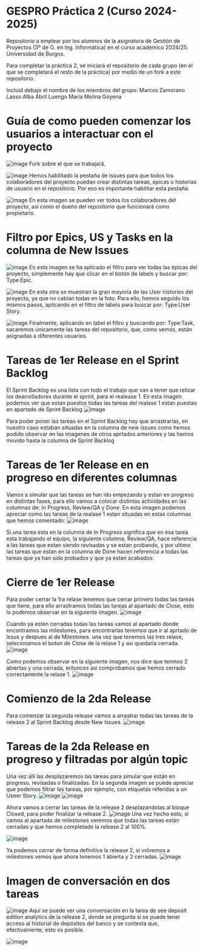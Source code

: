 # GESPRO Práctica 2 (Curso 2024-2025)
Repositorio a emplear por los alumnos de la asignatura de Gestión de Proyectos (3º de G. en Ing. Informática) en el curso académico 2024/25. Universidad de Burgos.

Para completar la práctica 2, se iniciará el repositorio de cada grupo (en el que se completará el resto de la práctica) por medio de un fork a este repositorio.

Incluid debajo el nombre de los miembros del grupo:
Marcos Zamorano Lasso
Alba Abril Luengo
María Molina Goyena

# Guía de como pueden comenzar los usuarios a interactuar con el proyecto
![image](https://github.com/user-attachments/assets/8ea289da-ecb2-49a4-bae4-2e06e018020b)
Fork sobre el que se trabajará.

![image](https://github.com/user-attachments/assets/a00435b8-9392-41ef-bed6-e13a4af27a15)
Hemos habilitado la pestaña de Issues para que todos los colaboradores del proyecto puedan crear distintas tareas, épicas o historias de usuario en el repositorio. Por eso es importante habilitar esta pestaña.

![image](https://github.com/user-attachments/assets/d56f5d4a-16bb-438f-8139-58893e405fce)
En esta imagen se pueden ver todos los colaboradores del proyecto, así como el dueño del repositorio que funcionará como propietario.

# Filtro por Epics, US y Tasks en la columna de New Issues 
![image](https://github.com/user-attachments/assets/74c28daa-9b03-49ae-ba0b-f7864efa0200)
En esta imagen se ha aplicado el filtro para ver todas las épicas del proyecto, simplemente hay que clicar en el botón de labels y buscar por: Type:Epic.

![image](https://github.com/user-attachments/assets/cf0fb41a-ee3c-461c-a57d-da57fa8f0e65)
En esta otra se muestran la gran mayoría de las User histories del proyecto, ya que no cabían todas en la foto. Para ello, hemos seguido los mismos pasos, aplicando en el filtro de labels para buscar por: Type:User Story.

![image](https://github.com/user-attachments/assets/63c8e6d1-b3b7-401e-90ba-f627d6fff5bd)
Finalmente, aplicando en label el filtro y buscando por: Type:Task, sacaremos únicamente las tareas del repositorio, que, como vemos, están asignadas a diferentes usuarios.



# Tareas de 1er Release en el Sprint Backlog 
El Sprint Backlog es una lista con todo el trabajo que van a tener que relizar los dearrolladores durante el sprint, para el realease 1.
En esta imagen podemos ver que estan puestos todas las tareas del realase 1 estan puestas en apartado de Sprint Backlog
![image](https://github.com/user-attachments/assets/387e8f8f-9d37-49d6-abea-b155aeaea33b)

Para poder poner las tareas en el Sprint Backlog hay que arrastrarlas, en nuestro caso estaban situadas en la columna de new issues como hemos podido observar en las imagenes de otros aprtados anteriores y las hemos movido hasta la columna de Sprint Backlog

# Tareas de 1er Release en en progreso en diferentes columnas
Vamos a simular que las tareas se han ido empezando y estan en progreso en distintas fases, para ello vamos a colocar distintas actividades en las columnas de: In Progress, Review/QA y Done.
En esta imagen podemos apreciar como las tareas de la realase 1 estan situadas en estas columnas que hemos comentado:
![image](https://github.com/user-attachments/assets/307893a5-cdf9-43c8-996b-b06f8f231c1f)

Si una tarea esta en la columna de In Progress significa que en esa tarea esta trabajando el equipo, la siguiente columna, Review/QA, hace referencia a las tareas que estan siendo revisadas y se estan probando, y por ultimo las tareas que estan en la columna de Done hacen referencia a todas las tareas que ya han sido probados y que ya estan acabados.

# Cierre de 1er Release
Para poder cerrar la 1ra relase tenemos que cerrar primero todas las tareas que tiene, para ello arrastramos todas las tareas al apartado de Close, esto lo podemos observar en la siguiente imagen.
![image](https://github.com/user-attachments/assets/a79e463b-8c35-4045-b041-23c37aa51fd4)

Cuando ya esten cerradas todas las tareas vamos al apartado donde encontramos las milestones, para encontrarlas tenemos que ir al aprtado de Issus y despues al de Milestones.
una vez que tenemos las tres relase, selecionamos el boton de Close de la relase 1 y asi quedaria cerrada.
![image](https://github.com/user-attachments/assets/5c0231e4-a982-486e-91b4-18be5c5263d9)



Como podemos observar en la siguiente imagen, nos dice que tenmos 2 abiertas y una cerrada, entonces asi comprobamos que hemos cerrado correctamente la relase 1.
![image](https://github.com/user-attachments/assets/e9424e67-3eba-45af-a7b0-5ce857a4f0d5)

# Comienzo de la 2da Release
Para comenzar la segunda release vamos a arrastrar todas las tareas de la release 2 al Sprint Backlog desde New Issues. 
![image](https://github.com/user-attachments/assets/1b9caa4f-9be3-4fb5-8078-b798de671e65)


# Tareas de la 2da Release en progreso y filtradas por algún topic
Una vez allí las desplazaremos las tareas para simular que están en progreso, revisadas o finalizadas. En la segunda imagen se puede apreciar que podemos filtrar las tareas, por ejemplo, con etiquetas referidas a un Useer Story.
![image](https://github.com/user-attachments/assets/c18f9f54-71f8-43dd-aecc-c3fea454b492)
![image](https://github.com/user-attachments/assets/59b4b164-33e8-4cd2-a5d4-763161daae04)

Ahora vamos a cerrar las tareas de la release 2 desplazandolas al bloque Closed, para poder finalizar la release 2.
![image](https://github.com/user-attachments/assets/5fbe4f5c-24eb-4b58-a99b-23db593a4fe4)
Una vez hecho esto, si vamos al apartado de milestones veremos que todas las tareas están cerradas y que hemos completado la release 2 al 100%.

![image](https://github.com/user-attachments/assets/81db43d8-7cf6-4c9c-abb2-268837834254)

Ya podemos cerrar de forma definitiva la release 2, si volvemos a milestones vemos que ahora tenemos 1 abierta y 2 cerradas.
![image](https://github.com/user-attachments/assets/cf81bfd1-0032-451a-87b2-65bb26c6c23d)


# Imagen de conversación en dos tareas

![image](https://github.com/user-attachments/assets/925f8483-739e-4807-9ccc-6d2f7bd4881b)
Aquí se puede ver una conversación en la tarea de see deposit edition analytics de la release 2, donde se pregunta si se puede tener acceso al historial de depósitos del banco y se contesta que, efectivamente, esto es posible.

![image](https://github.com/user-attachments/assets/5c0e1a8a-0d8d-4d65-8730-e60d8cd526fe)



